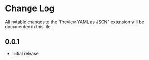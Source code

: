# Change Log

All notable changes to the "Preview YAML as JSON" extension will be documented in this file.

## 0.0.1

- Initial release